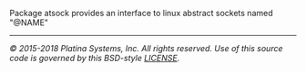 Package atsock provides an interface to linux abstract sockets named "@NAME"

---

*&copy; 2015-2018 Platina Systems, Inc. All rights reserved.
Use of this source code is governed by this BSD-style [LICENSE].*

[LICENSE]: LICENSE
